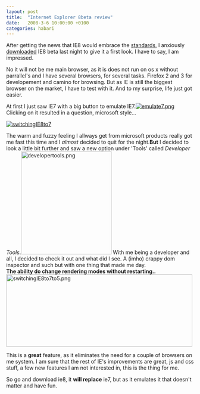 ```yaml
---
layout: post
title:  "Internet Explorer 8beta review"
date:   2008-3-6 10:00:00 +0100
categories: habari
---
```

<p>After getting the news that IE8 would embrace the <a href="http://www.w3.org/">standards</a>, I anxiously <a href="http://www.microsoft.com/windows/products/winfamily/ie/ie8/readiness/Install.htm">downloaded</a> IE8 beta last night to give it a first look. I have to say, I am impressed.</p>
<p>No it will not be me main browser, as it is does not run on os x without parrallel's and I have several browsers, for several tasks. Firefox 2 and 3 for developement and camino for browsing. But as IE is still the biggest browser on the market, I have to test with it. And to my surprise, life just got easier.</p>
<p>At first I just saw IE7 with a big button to emulate IE7.<a href="http://www.flickr.com/photos/57462165@N00/2314342738" title="View 'emulate7.png' on Flickr.com"><img src="http://static.flickr.com/2160/2314342738_2e00a97510.jpg" alt="emulate7.png" /></a><br /> Clicking on it resulted in a question, microsoft style...</p>
<a href="http://www.flickr.com/photos/57462165@N00/2312357603" title="View 'switchingIE8to7' on Flickr.com" ><img src="http://farm4.static.flickr.com/3200/2312357603_e38c46f603.jpg" alt="switchingIE8to7" /></a>
<p>
The warm and fuzzy feeling I allways get from microsoft products really got me fast this time and I <em>almost</em> decided to quit for the night.<strong>But</strong> I decided to look a little bit further and saw a new option under 'Tools' called <em>Developer Tools</em>.<a href="http://www.flickr.com/photos/57462165@N00/2312382027" title="View 'developertools.png' on Flickr.com"><img src="http://farm4.static.flickr.com/3079/2312382027_56d07a6457.jpg" alt="developertools.png" border="0" width="243" height="276" /></a> With me being a developer and all, I decided to check it out and what did I see. A (imho) crappy dom inspector and such but with one thing that made me day. <br /><strong>The ability do change rendering modes without restarting..</strong><a href="http://www.flickr.com/photos/57462165@N00/2313192040" title="View 'switchingIE8to7to5.png' on Flickr.com"><img src="http://farm4.static.flickr.com/3147/2313192040_1a6a0b587a.jpg" alt="switchingIE8to7to5.png" border="0" width="500" height="194" /></a></p><p>This is a <strong>great</strong> feature, as it eliminates the need for a couple of browsers on me system. I am sure that the rest of IE's improvements are great, js and css stuff, a few new features I am not interested in, this is the thing for me.</p><p>So go and download ie8, it <strong>will replace</strong> ie7, but as it emulates it that doesn't matter and have fun.</p>
